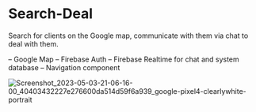# Search-Deal
Search for clients on the Google map, communicate with them via chat to deal with them.

– Google Map   – Firebase Auth   – Firebase Realtime for chat and system database   –  Navigation component

![Screenshot_2023-05-03-21-06-16-00_40403432227e276600da514d59f6a939_google-pixel4-clearlywhite-portrait](https://user-images.githubusercontent.com/82248336/236110795-7b2ee8e0-df7c-4b40-9ba0-80ee4a83166b.jpg)
